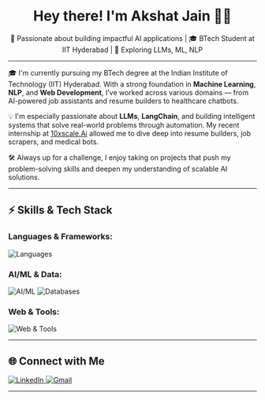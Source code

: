 <h1 align="center">Hey there! I'm Akshat Jain 👋🏻</h1>

<p align="center">
🚀 Passionate about building impactful AI applications | 🎓 BTech Student at IIT Hyderabad | 🧠 Exploring LLMs, ML, NLP
</p>

---

🎓 I'm currently pursuing my BTech degree at the Indian Institute of Technology (IIT) Hyderabad. With a strong foundation in **Machine Learning**, **NLP**, and **Web Development**, I’ve worked across various domains — from AI-powered job assistants and resume builders to healthcare chatbots.

💡 I'm especially passionate about **LLMs**, **LangChain**, and building intelligent systems that solve real-world problems through automation. My recent internship at [10xscale.Ai](https://github.com/10xscale) allowed me to dive deep into resume builders, job scrapers, and medical bots.

🛠️ Always up for a challenge, I enjoy taking on projects that push my problem-solving skills and deepen my understanding of scalable AI solutions.

---

<h2>⚡ Skills & Tech Stack</h2>

<h3>Languages & Frameworks:</h3>
<img src="https://skillicons.dev/icons?i=python,cpp,c,js,react,fastapi,matlab" alt="Languages" />

<h3>AI/ML & Data:</h3>
<img src="https://skillicons.dev/icons?i=pytorch,tensorflow" alt="AI/ML" />
<img src="https://skillicons.dev/icons?i=mysql,postgresql" alt="Databases" />

<h3>Web & Tools:</h3>
<img src="https://skillicons.dev/icons?i=nodejs,express,docker,kubernetes,git,postman,selenium,figma" alt="Web & Tools" />

---

## 🌐 Connect with Me

<p align="left">
  <a href="https://www.linkedin.com/in/akshat-jain-404746254/" target="_blank">
    <img src="https://skillicons.dev/icons?i=linkedin" alt="LinkedIn" />
  </a>
  <a href="mailto:akshatjain5773@gmail.com" target="blank"><img src="https://skillicons.dev/icons?i=gmail" alt="Gmail" /></a>
</p>

---
